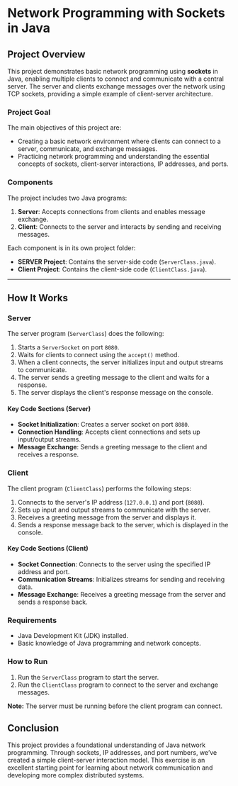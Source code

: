 # Network Programming with Sockets in Java

## Project Overview
This project demonstrates basic network programming using **sockets** in Java, enabling multiple clients to connect and communicate with a central server. The server and clients exchange messages over the network using TCP sockets, providing a simple example of client-server architecture.

### Project Goal
The main objectives of this project are:
- Creating a basic network environment where clients can connect to a server, communicate, and exchange messages.
- Practicing network programming and understanding the essential concepts of sockets, client-server interactions, IP addresses, and ports.

### Components
The project includes two Java programs:
1. **Server**: Accepts connections from clients and enables message exchange.
2. **Client**: Connects to the server and interacts by sending and receiving messages.

Each component is in its own project folder:
- **SERVER Project**: Contains the server-side code (`ServerClass.java`).
- **Client Project**: Contains the client-side code (`ClientClass.java`).

---

## How It Works

### Server
The server program (`ServerClass`) does the following:
1. Starts a `ServerSocket` on port `8080`.
2. Waits for clients to connect using the `accept()` method.
3. When a client connects, the server initializes input and output streams to communicate.
4. The server sends a greeting message to the client and waits for a response.
5. The server displays the client's response message on the console.

#### Key Code Sections (Server)
- **Socket Initialization**: Creates a server socket on port `8080`.
- **Connection Handling**: Accepts client connections and sets up input/output streams.
- **Message Exchange**: Sends a greeting message to the client and receives a response.

### Client
The client program (`ClientClass`) performs the following steps:
1. Connects to the server's IP address (`127.0.0.1`) and port (`8080`).
2. Sets up input and output streams to communicate with the server.
3. Receives a greeting message from the server and displays it.
4. Sends a response message back to the server, which is displayed in the console.

#### Key Code Sections (Client)
- **Socket Connection**: Connects to the server using the specified IP address and port.
- **Communication Streams**: Initializes streams for sending and receiving data.
- **Message Exchange**: Receives a greeting message from the server and sends a response back.

### Requirements
- Java Development Kit (JDK) installed.
- Basic knowledge of Java programming and network concepts.

### How to Run
1. Run the `ServerClass` program to start the server.
2. Run the `ClientClass` program to connect to the server and exchange messages.

**Note:** The server must be running before the client program can connect.

## Conclusion
This project provides a foundational understanding of Java network programming. Through sockets, IP addresses, and port numbers, we’ve created a simple client-server interaction model. This exercise is an excellent starting point for learning about network communication and developing more complex distributed systems.